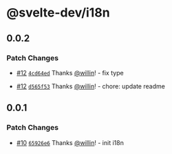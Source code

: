 # @svelte-dev/i18n

## 0.0.2

### Patch Changes

- [#12](https://github.com/willin/svelte-turbo/pull/12) [`4cd64ed`](https://github.com/willin/svelte-turbo/commit/4cd64ed9a77e1542a5aff0bc47582fb177ebb916) Thanks [@willin](https://github.com/willin)! - fix type

- [#12](https://github.com/willin/svelte-turbo/pull/12) [`d565f53`](https://github.com/willin/svelte-turbo/commit/d565f53f8190bcb5d3197de3269037d8619342c5) Thanks [@willin](https://github.com/willin)! - chore: update readme

## 0.0.1

### Patch Changes

- [#10](https://github.com/willin/svelte-turbo/pull/10) [`65926e6`](https://github.com/willin/svelte-turbo/commit/65926e68c87a07da47b870a3fa3c365095c20a7e) Thanks [@willin](https://github.com/willin)! - init i18n
